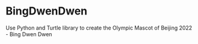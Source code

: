 # BingDwenDwen
Use Python and Turtle library to create the Olympic Mascot of Beijing 2022 - Bing Dwen Dwen
